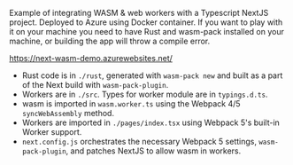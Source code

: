 Example of integrating WASM & web workers with a Typescript NextJS project. Deployed to Azure using Docker container. If you want to play with it on your machine you need to have Rust and wasm-pack installed on your machine, or building the app will throw a compile error.

https://next-wasm-demo.azurewebsites.net/

- Rust code is in `./rust`, generated with `wasm-pack new` and built as a part of the Next build with `wasm-pack-plugin`.
- Workers are in `./src`. Types for worker module are in `typings.d.ts`.
- wasm is imported in `wasm.worker.ts` using the Webpack 4/5 `syncWebAssembly` method.
- Workers are imported in `./pages/index.tsx` using Webpack 5's built-in Worker support.
- `next.config.js` orchestrates the necessary Webpack 5 settings, `wasm-pack-plugin`, and patches NextJS to allow wasm in workers.
